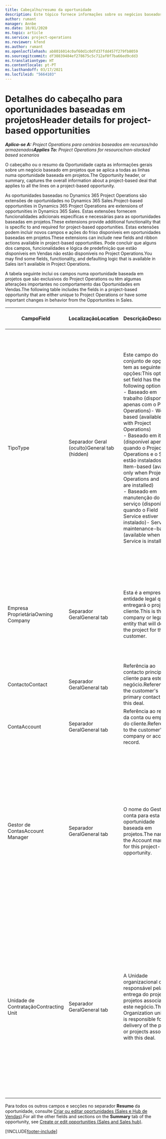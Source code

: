 ```yaml
---
title: Cabeçalho/resumo da oportunidade
description: Este tópico fornece informações sobre os negócios baseados em projetos e as linhas de oportunidade baseadas em projetos.
author: rumant
manager: Annbe
ms.date: 10/01/2020
ms.topic: article
ms.service: project-operations
ms.reviewer: kfend
ms.author: rumant
ms.openlocfilehash: ab8016014c0af60d1c0dfd37fdd457f279fb8059
ms.sourcegitcommit: df30839484ef278675c5c712af0f7ba66ed9cdd3
ms.translationtype: HT
ms.contentlocale: pt-PT
ms.lasthandoff: 03/17/2021
ms.locfileid: "5664103"
---
```

# <a name="header-details-for-project-based-opportunities"></a><span data-ttu-id="d5f10-103">Detalhes do cabeçalho para oportunidades baseadas em projetos</span><span class="sxs-lookup"><span data-stu-id="d5f10-103">Header details for project-based opportunities</span></span>

<span data-ttu-id="d5f10-104">_**Aplica-se A:** Project Operations para cenários baseados em recursos/não armazenados_</span><span class="sxs-lookup"><span data-stu-id="d5f10-104">_**Applies To:** Project Operations for resource/non-stocked based scenarios_</span></span>


<span data-ttu-id="d5f10-105">O cabeçalho ou o resumo da Oportunidade capta as informações gerais sobre um negócio baseado em projetos que se aplica a todas as linhas numa oportunidade baseada em projetos.</span><span class="sxs-lookup"><span data-stu-id="d5f10-105">The Opportunity header, or summary, captures the overall information about a project-based deal that applies to all the lines on a project-based opportunity.</span></span>

<span data-ttu-id="d5f10-106">As oportunidades baseadas no Dynamics 365 Project Operations são extensões de oportunidades no Dynamics 365 Sales.</span><span class="sxs-lookup"><span data-stu-id="d5f10-106">Project-based opportunities in Dynamics 365 Project Operations are extensions of opportunities in Dynamics 365 Sales.</span></span> <span data-ttu-id="d5f10-107">Estas extensões fornecem funcionalidades adicionais específicas e necessárias para as oportunidades baseadas em projetos.</span><span class="sxs-lookup"><span data-stu-id="d5f10-107">These extensions provide additional functionality that is specific to and required for project-based opportunities.</span></span> <span data-ttu-id="d5f10-108">Estas extensões podem incluir novos campos e ações do friso disponíveis em oportunidades baseadas em projetos.</span><span class="sxs-lookup"><span data-stu-id="d5f10-108">These extensions can include new fields and ribbon actions available in project-based opportunities.</span></span> <span data-ttu-id="d5f10-109">Pode concluir que alguns dos campos, funcionalidades e lógica de predefinição que estão disponíveis em Vendas não estão disponíveis no Project Operations.</span><span class="sxs-lookup"><span data-stu-id="d5f10-109">You may find some fields, functionality, and defaulting logic that is available in Sales isn't available in Project Operations.</span></span>

<span data-ttu-id="d5f10-110">A tabela seguinte inclui os campos numa oportunidade baseada em projetos que são exclusivos do Project Operations ou têm algumas alterações importantes no comportamento das Oportunidades em Vendas.</span><span class="sxs-lookup"><span data-stu-id="d5f10-110">The following table includes the fields in a project-based opportunity that are either unique to Project Operations or have some important changes in behavior from the Opportunities in Sales.</span></span>

| <span data-ttu-id="d5f10-111">**Campo**</span><span class="sxs-lookup"><span data-stu-id="d5f10-111">**Field**</span></span> | <span data-ttu-id="d5f10-112">**Localização**</span><span class="sxs-lookup"><span data-stu-id="d5f10-112">**Location**</span></span> | <span data-ttu-id="d5f10-113">**Descrição**</span><span class="sxs-lookup"><span data-stu-id="d5f10-113">**Description**</span></span> | <span data-ttu-id="d5f10-114">**Impacto a jusante**</span><span class="sxs-lookup"><span data-stu-id="d5f10-114">**Downstream impact**</span></span> |
| --- | --- | --- | --- |
| <span data-ttu-id="d5f10-115">Tipo</span><span class="sxs-lookup"><span data-stu-id="d5f10-115">Type</span></span> | <span data-ttu-id="d5f10-116">Separador Geral (oculto)</span><span class="sxs-lookup"><span data-stu-id="d5f10-116">General tab (hidden)</span></span> | <span data-ttu-id="d5f10-117">Este campo do conjunto de opções tem as seguintes opções:</span><span class="sxs-lookup"><span data-stu-id="d5f10-117">This option set field has the following options:</span></span></br><span data-ttu-id="d5f10-118">- Baseado em trabalho (disponível apenas com o Project Operations)</span><span class="sxs-lookup"><span data-stu-id="d5f10-118">- Work-based (available only with Project Operations)</span></span></br><span data-ttu-id="d5f10-119">- Baseado em item (disponível apenas quando o Project Operations e o Sales estão instalados)</span><span class="sxs-lookup"><span data-stu-id="d5f10-119">- Item-based (available only when Project Operations and Sales are installed)</span></span></br><span data-ttu-id="d5f10-120">- Baseado em manutenção do serviço (disponível quando o Field Service estiver instalado)</span><span class="sxs-lookup"><span data-stu-id="d5f10-120">- Service maintenance-based (available when Field Service is installed)</span></span> | <span data-ttu-id="d5f10-121">Quando utiliza o Project Operations, este valor de campo é definido automaticamente como **Baseado em trabalho**, que classifica a Oportunidade como baseada em projetos.</span><span class="sxs-lookup"><span data-stu-id="d5f10-121">When you use Project Operations, this field value is automatically set to **Work-based** which classifies the Opportunity as project-based.</span></span> <span data-ttu-id="d5f10-122">Uma oportunidade deve ser baseada em projetos para ativar todas as funcionalidades e extensões específicas do projeto no processo de vendas a jusante para este negócio.</span><span class="sxs-lookup"><span data-stu-id="d5f10-122">An Opportunity should be project-based to enable all project-specific extensions and functionality in the downstream sales process for this deal.</span></span> |
| <span data-ttu-id="d5f10-123">Empresa Proprietária</span><span class="sxs-lookup"><span data-stu-id="d5f10-123">Owning Company</span></span> | <span data-ttu-id="d5f10-124">Separador Geral</span><span class="sxs-lookup"><span data-stu-id="d5f10-124">General tab</span></span> | <span data-ttu-id="d5f10-125">Esta é a empresa ou entidade legal que entregará o projeto ao cliente.</span><span class="sxs-lookup"><span data-stu-id="d5f10-125">This is the company or legal entity that will deliver the project for the customer.</span></span> | <span data-ttu-id="d5f10-126">Estas informações do campo serão copiadas para o campo correspondente na proposta do Projeto que é criada a partir desta Oportunidade.</span><span class="sxs-lookup"><span data-stu-id="d5f10-126">This field information will be copied to the corresponding field on the Project quote that is created from this Opportunity.</span></span> |
| <span data-ttu-id="d5f10-127">Contacto</span><span class="sxs-lookup"><span data-stu-id="d5f10-127">Contact</span></span> | <span data-ttu-id="d5f10-128">Separador Geral</span><span class="sxs-lookup"><span data-stu-id="d5f10-128">General tab</span></span> | <span data-ttu-id="d5f10-129">Referência ao contacto principal do cliente para este negócio.</span><span class="sxs-lookup"><span data-stu-id="d5f10-129">Reference to the customer's primary contact for this deal.</span></span> | |
| <span data-ttu-id="d5f10-130">Conta</span><span class="sxs-lookup"><span data-stu-id="d5f10-130">Account</span></span> | <span data-ttu-id="d5f10-131">Separador Geral</span><span class="sxs-lookup"><span data-stu-id="d5f10-131">General tab</span></span> | <span data-ttu-id="d5f10-132">Referência ao registo da conta ou empresa do cliente.</span><span class="sxs-lookup"><span data-stu-id="d5f10-132">Reference to the customer's company or account record.</span></span> | |
| <span data-ttu-id="d5f10-133">Gestor de Contas</span><span class="sxs-lookup"><span data-stu-id="d5f10-133">Account Manager</span></span> | <span data-ttu-id="d5f10-134">Separador Geral</span><span class="sxs-lookup"><span data-stu-id="d5f10-134">General tab</span></span> | <span data-ttu-id="d5f10-135">O nome do Gestor de conta para esta oportunidade baseada em projetos.</span><span class="sxs-lookup"><span data-stu-id="d5f10-135">The name of the Account manager for this project-based opportunity.</span></span> | <span data-ttu-id="d5f10-136">O Gestor de conta é responsável pela gestão da relação com o cliente até à conclusão deste projeto.</span><span class="sxs-lookup"><span data-stu-id="d5f10-136">The Account manager is responsible for managing the relationship with the customer through the completion of this project.</span></span> <span data-ttu-id="d5f10-137">Baseado no registo de recurso reservável associado ao Gestor de conta, a unidade de contratação é assumida por predefinição.</span><span class="sxs-lookup"><span data-stu-id="d5f10-137">Based on the bookable resource record tied to the Account manager, the contracting unit is defaulted.</span></span> |
| <span data-ttu-id="d5f10-138">Unidade de Contratação</span><span class="sxs-lookup"><span data-stu-id="d5f10-138">Contracting Unit</span></span> | <span data-ttu-id="d5f10-139">Separador Geral</span><span class="sxs-lookup"><span data-stu-id="d5f10-139">General tab</span></span> | <span data-ttu-id="d5f10-140">A Unidade organizacional que é responsável pela entrega do projeto ou projetos associados a este negócio.</span><span class="sxs-lookup"><span data-stu-id="d5f10-140">The Organization unit that is responsible for the delivery of the project or projects associated with this deal.</span></span> | <span data-ttu-id="d5f10-141">A unidade de contratação é a divisão da empresa que executará os projetos após o fecho do negócio.</span><span class="sxs-lookup"><span data-stu-id="d5f10-141">The contracting unit is the division of the company that will complete the project(s) after the deal is closed.</span></span> <span data-ttu-id="d5f10-142">Todas as unidades de contratação têm uma moeda, e esta moeda é utilizada para reportar os custos estimados e reais incorridos durante o projeto.</span><span class="sxs-lookup"><span data-stu-id="d5f10-142">Every contracting unit has a currency, and this currency is used to report estimated and actual costs incurred during the project.</span></span> |

<span data-ttu-id="d5f10-143">Para todos os outros campos e secções no separador **Resumo** da oportunidade, consulte [Criar ou editar oportunidades (Sales e Hub de Vendas)](https://docs.microsoft.com/dynamics365/sales-enterprise/create-edit-opportunity-sales).</span><span class="sxs-lookup"><span data-stu-id="d5f10-143">For all the other fields and sections on the **Summary** tab of the opportunity, see [Create or edit opportunities (Sales and Sales hub)](https://docs.microsoft.com/dynamics365/sales-enterprise/create-edit-opportunity-sales).</span></span>


[!INCLUDE[footer-include](../includes/footer-banner.md)]
